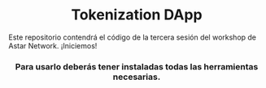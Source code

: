 <h1 align="center">Tokenization DApp</h1>
<p>
Este repositorio contendrá el código de la tercera sesión del workshop de Astar Network.
¡Iniciemos!
</p>
<h3 align="center">
  Para usarlo deberás tener instaladas todas las herramientas necesarias.
</h3>
